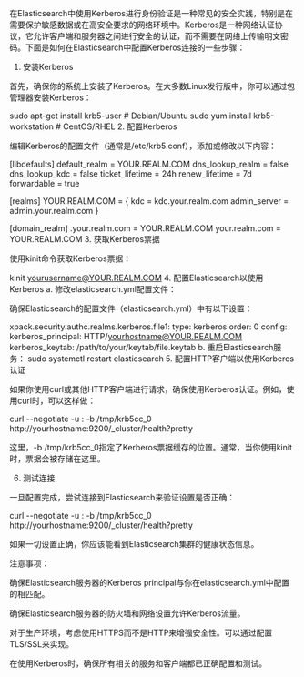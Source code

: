在Elasticsearch中使用Kerberos进行身份验证是一种常见的安全实践，特别是在需要保护敏感数据或在高安全要求的网络环境中。Kerberos是一种网络认证协议，它允许客户端和服务器之间进行安全的认证，而不需要在网络上传输明文密码。下面是如何在Elasticsearch中配置Kerberos连接的一些步骤：

1. 安装Kerberos

首先，确保你的系统上安装了Kerberos。在大多数Linux发行版中，你可以通过包管理器安装Kerberos：

sudo apt-get install krb5-user  # Debian/Ubuntu
sudo yum install krb5-workstation  # CentOS/RHEL
2. 配置Kerberos

编辑Kerberos的配置文件（通常是/etc/krb5.conf），添加或修改以下内容：

[libdefaults]
default_realm = YOUR.REALM.COM
dns_lookup_realm = false
dns_lookup_kdc = false
ticket_lifetime = 24h
renew_lifetime = 7d
forwardable = true

[realms]
YOUR.REALM.COM = {
kdc = kdc.your.realm.com
admin_server = admin.your.realm.com
}

[domain_realm]
.your.realm.com = YOUR.REALM.COM
your.realm.com = YOUR.REALM.COM
3. 获取Kerberos票据

使用kinit命令获取Kerberos票据：

kinit yourusername@YOUR.REALM.COM
4. 配置Elasticsearch以使用Kerberos
   a. 修改elasticsearch.yml配置文件：

确保Elasticsearch的配置文件（elasticsearch.yml）中有以下设置：

xpack.security.authc.realms.kerberos.file1:
type: kerberos
order: 0
config:
kerberos_principal: HTTP/yourhostname@YOUR.REALM.COM
kerberos_keytab: /path/to/your/keytab/file.keytab
b. 重启Elasticsearch服务：
sudo systemctl restart elasticsearch
5. 配置HTTP客户端以使用Kerberos认证

如果你使用curl或其他HTTP客户端进行请求，确保使用Kerberos认证。例如，使用curl时，可以这样做：

curl --negotiate -u : -b /tmp/krb5cc_0 http://yourhostname:9200/_cluster/health?pretty

这里，-b /tmp/krb5cc_0指定了Kerberos票据缓存的位置。通常，当你使用kinit时，票据会被存储在这里。

6. 测试连接

一旦配置完成，尝试连接到Elasticsearch来验证设置是否正确：

curl --negotiate -u : -b /tmp/krb5cc_0 http://yourhostname:9200/_cluster/health?pretty

如果一切设置正确，你应该能看到Elasticsearch集群的健康状态信息。

注意事项：

确保Elasticsearch服务器的Kerberos principal与你在elasticsearch.yml中配置的相匹配。

确保Elasticsearch服务器的防火墙和网络设置允许Kerberos流量。

对于生产环境，考虑使用HTTPS而不是HTTP来增强安全性。可以通过配置TLS/SSL来实现。

在使用Kerberos时，确保所有相关的服务和客户端都已正确配置和测试。